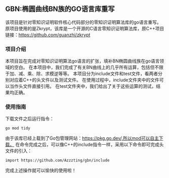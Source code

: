 ## GBN:椭圆曲线BN族的GO语言库重写
该项目是针对零知识证明软件核心代码部分的零知识证明算法库的go语言重写。
原项目使用的是Zkrypt，该库是一个开源的C语言零知识证明算法库，原C++项目链接：https://github.com/guanzhi/zkrypt
### 项目介绍
本项目旨在完成对零知识证明算法go语言的扩张，填补BN椭圆曲线族在go语言领域的空白。
在本项目中，我们完成了有关BN曲线上的几乎所有运算，包括但不限于加、减、乘、除、求模逆等等。
本项目分为include文件和test文件，看两者分别对应着C++的头文件以及测试文件。
在使用过程中，include文件夹中的文件可以当作头文件直接引用。
在test文件夹中，我们给出了关于这些运算的测试，结果均正确。
### 使用指南
下载文件之后运行指令：
```
go mod tidy
```
由于该库已经上载到了Go包管理网站：https://pkg.go.dev/,所以mod可以自主下载。
在命令完成之后，可以像C++的include指令一样，采用以下命令即可完成头文件的引入：
```
import https://github.com/Azzzting/gbn/include
```
完成上述操作就可以愉快的使用啦！
